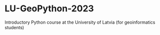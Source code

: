 # LU-GeoPython-2023
Introductory Python course at the University of Latvia (for geoinformatics students)
